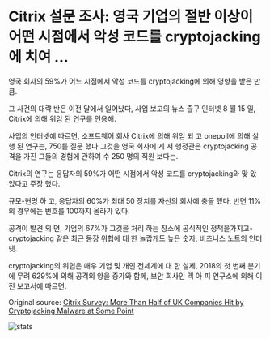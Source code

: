 # Citrix 설문 조사: 영국 기업의 절반 이상이 어떤 시점에서 악성 코드를 cryptojacking에 치여 ...

영국 회사의 59%가 어느 시점에서 악성 코드를 cryptojacking에 의해 영향을 받은 만큼.

그 사건의 대략 반은 이전 달에서 일어났다, 사업 보고의 뉴스 출구 인터넷 8 월 15 일, Citrix에 의해 위임 된 연구를 인용해.

사업의 인터넷에 따르면, 소프트웨어 회사 Citrix에 의해 위임 되 고 onepoll에 의해 실행 된 연구는, 750를 질문 했다 그것을 영국 회사에 게 서 행정관은 cryptojacking 공격을 가진 그들의 경험에 관하여 수 250 명의 직원 보다는.

Citrix의 연구는 응답자의 59%가 어떤 시점에서 악성 코드를 cryptojacking와 맞 았 있다고 주장 했다.

규모-현명 하 고, 응답자의 60%가 최대 50 장치를 자신의 회사에 충돌 했다, 반면 11%의 경우에는 번호를 100까지 올라가 있다.

공격이 발견 되 면, 기업의 67%가 그것을 처리 하는 장소에 공식적인 정책을가지고-cryptojacking 같은 최근 등장 위협에 대 한 놀랍게도 높은 숫자, 비즈니스 노트의 인터넷.

cryptojacking의 위협은 매우 기업 및 개인 전세계에 대 한 실제, 2018의 첫 번째 분기에 무려 629%에 의해 공격의 양을 증가와 함께, 보안 회사인 맥 아 피 연구소에 의해 이전 보고서에 따르면.

Original source: [Citrix Survey: More Than Half of UK Companies Hit by Cryptojacking Malware at Some Point](https://cointelegraph.com/news/citrix-survey-more-than-half-of-uk-companies-hit-by-cryptojacking-malware-at-some-point)

![stats](https://c.statcounter.com/11760860/0/a89fa40b/1/ "stats")